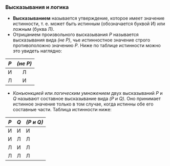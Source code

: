 ### **Высказывания и логика**
- **Высказыванием** называется утверждение, которое имеет значение истинности, т. е. может быть истинным (обозначается буквой И) или ложным (буква Л).
- Отрицанием произвольного высказывания *Р* называется высказывания вида *(не Р)*, чье истинностное значение строго противоположно значению *Р*. Ниже по таблице истинности можно это увидеть наглядно:

| *Р* | *(не Р)* |
| :-: | :------: |
|  И  |    Л     |
|  Л  |    И     |
- *Конъюнкцией* или *логическим умножением* двух высказываний *Р* и *Q* называют составное высказывание вида *(P и Q)*. Оно принимает истинное значение только в том случае, когда истинны обе его составные части. Таблица истинности ниже:

| *P* | *Q* | *(P и Q)* |
| --- | --- | --------- |
| И   | И   | И         |
| И   | Л   | Л         |
| Л   | И   | Л         |
| Л   | Л   | Л         |

 